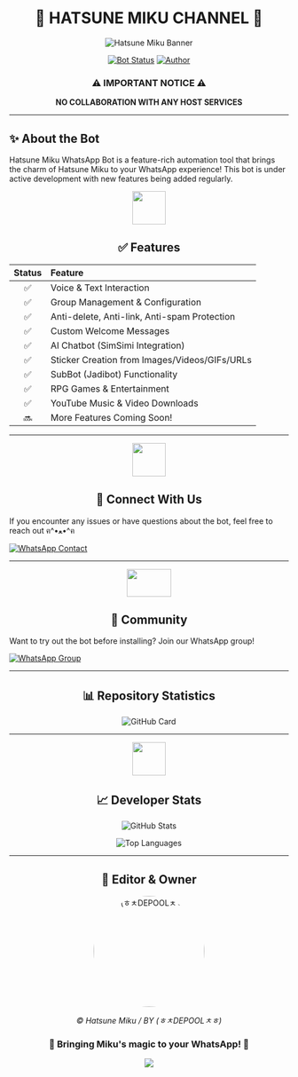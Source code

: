 <div align="center">
  
# 💙 HATSUNE MIKU CHANNEL 💙

![Hatsune Miku Banner](https://telegra.ph/file/5e7042bf17cde23989e71.jpg)

[![Bot Status](https://img.shields.io/badge/-SIMPLE--WHATSAPP--BOT-green?colorA=%21ff0000&colorB=%21017e40&style=for-the-badge)](https://github.com/Brauliovh3/HATSUNE-MIKU)
[![Author](https://img.shields.io/badge/Author-(ㅎㅊDEPOOLㅊㅎ)-turquoise.svg?style=for-the-badge&logo=github)](https://qu.ax/HWNA.jpg)

</div>

<div align="center">

### ⚠️ IMPORTANT NOTICE ⚠️
**NO COLLABORATION WITH ANY HOST SERVICES**

</div>

---

## ✨ About the Bot

Hatsune Miku WhatsApp Bot is a feature-rich automation tool that brings the charm of Hatsune Miku to your WhatsApp experience! This bot is under active development with new features being added regularly.

<div align="center">
  <img src="https://i.pinimg.com/originals/73/69/6e/73696e022df7cd5cb3d999c6875361dd.gif" width="60" height="60">
  
  ## ✅ Features
</div>

| Status | Feature |
|:------:|:--------|
| ✅ | Voice & Text Interaction |
| ✅ | Group Management & Configuration |
| ✅ | Anti-delete, Anti-link, Anti-spam Protection |
| ✅ | Custom Welcome Messages |
| ✅ | AI Chatbot (SimSimi Integration) |
| ✅ | Sticker Creation from Images/Videos/GIFs/URLs |
| ✅ | SubBot (Jadibot) Functionality |
| ✅ | RPG Games & Entertainment |
| ✅ | YouTube Music & Video Downloads |
| 🔜 | More Features Coming Soon! |

---

<div align="center">
  <img src="https://i.pinimg.com/originals/19/80/6e/19806e91932e6054965fc83b85241270.gif" width="60" height="60">
  
  ## 📱 Connect With Us
</div>

If you encounter any issues or have questions about the bot, feel free to reach out ฅ^•ﻌ•^ฅ

[![WhatsApp Contact](https://img.shields.io/badge/WhatsApp_Support-25D366?style=for-the-badge&logo=whatsapp&logoColor=white)](https://wa.me/51988514570)

---

<div align="center">
  <img src="https://static.wikia.nocookie.net/nyancat/images/d/d3/Nyan-cat.gif/revision/latest/scale-to-width-down/400?cb=20131231222500&path-prefix=es" width="80" height="50">
  
  ## 👥 Community
</div>

Want to try out the bot before installing? Join our WhatsApp group!

[![WhatsApp Group](https://img.shields.io/badge/Join_WhatsApp_Group-25D366?style=for-the-badge&logo=whatsapp&logoColor=white)](https://chat.whatsapp.com/ElP65wJ4eVCKg1QIqw8lyg)

---

<div align="center">
  
  ## 📊 Repository Statistics
  
  ![GitHub Card](https://github-readme-stats.vercel.app/api/pin/?username=Brauliovh3&repo=HATSUNE-MIKU&theme=radical)
</div>

---

<div align="center">
  <img src="https://raw.githubusercontent.com/vilcajoal/vilcajoal/master/assets/octocat-anime.gif" width="60" height="60">
  
  ## 📈 Developer Stats
  
  ![GitHub Stats](https://github-readme-stats.vercel.app/api?username=Brauliovh3&show_icons=true&theme=radical)
  
  ![Top Languages](https://github-readme-stats.vercel.app/api/top-langs/?username=Brauliovh3&layout=compact&theme=radical)
</div>

---

<div align="center">
  <h2>💫 Editor & Owner</h2>
  <a href="https://github.com/Brauliovh3">
    <img src="https://github.com/Brauliovh3.png" width="200" height="200" style="border-radius: 50%;" alt="(ㅎㅊDEPOOLㅊㅎ)">
  </a>
  
  <p><i>© Hatsune Miku / BY (ㅎㅊDEPOOLㅊㅎ)</i></p>
</div>

<div align="center">
  
  ### 🎵 Bringing Miku's magic to your WhatsApp! 🎵
  
  ![](https://img.shields.io/badge/Made_with-💙-blue?style=for-the-badge)
</div>
